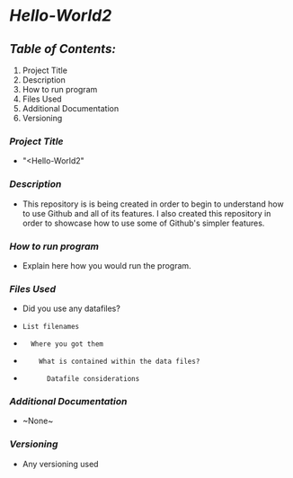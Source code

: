 
# *Hello-World2*

## *Table of Contents:*
1. Project Title
2. Description
3. How to run program
4. Files Used
5. Additional Documentation
6. Versioning

### *Project Title*
- "<Hello-World2"
                
### *Description*
- This repository is is being created in order to begin to understand how to use Github and all of its features. I also created this repository in order to showcase how to use some of Github's simpler features. 

### *How to run program*
- Explain here how you would run the program. 

### *Files Used*
-   Did you use any datafiles?
-     List filenames
-       Where you got them
-         What is contained within the data files?
-           Datafile considerations

### *Additional Documentation*
- ~None~

### *Versioning*
- Any versioning used
